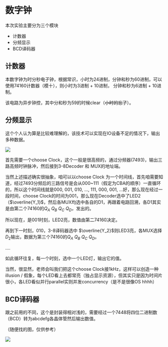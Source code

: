 # 数字钟

本次实验主要分为三个模块

- 计数器
- 分频显示
- BCD译码器

## 计数器

本数字钟为时分秒电子钟，根据常识，小时为24进制，分钟和秒为60进制，可以使用74160计数器（模十），则小时为3进制 + 10进制， 分钟和秒为6进制 + 10进制。

该电路为异步钟控，其中分和秒为59的时候clear（~~小时的忘了~~）。

## 分频显示

这个个人认为算是比较难理解的，该技术可以实现在IO设备不足的情况下，输出多种数据。

![](https://s2.loli.net/2024/04/14/HsRWMhXnEQYJCUm.png)

首先需要一个choose Clock，这个一般是很高频的，通过分频器(7493)，输出三路高频时钟脉冲，然后接到3-8Decoder 和 MUX的地址端。

当然上述描述确实很抽象，咱可以以choose Clock 为一个时间线，首先咱需要知道，经过7493分频后的三路信号是会从000~111（假定为CBA的顺序）一直循环的，所以这个时间线就是000, 001, 010, ..., 111, 000, 001, ...好，那么现在经过一段时间，choose Clock的时间为001，那么现在Decoder选中了LED2（$\overline{Y_1}$，然后各MUX均选中各自的D1，再跟着电路回溯，各D1其实是由第二个74160的$Q_A \text{  } Q_B \text{  } Q_C \text{  }Q_D$，发出的。

所以现在，是001时刻，LED2亮，数值由第二74160决定。

再到下一时刻，010，3-8译码器选中 $\overline{Y_2}$则LED3亮，各MUX选择$D_2$输出，数据为第三个74160的$Q_A \text{  } Q_B \text{  } Q_C \text{  }Q_D$。

....

如此循环往复，每一个时刻，选中一个LED灯，输出它的值。

当然，很显然，老师会叫我们把这个choose Clock接1kHz，这样可以创造一种illusion / 假象，每个LED看上去都常亮（独占显示资源），但其实只是因为时间片很小，各LED看似并行parallel实则并发concurrency（是不是很像OS hhhh）

## BCD译码器

跟之前用的不同，这个是封装得相对浅的，需要经过一个7448将四位二进制数（BCD）转为abcdefg各晶体管然后输出数值。

（随便找的图，仅供参考）

![](https://s2.loli.net/2024/04/14/QgwJptqYymUjHE5.png)